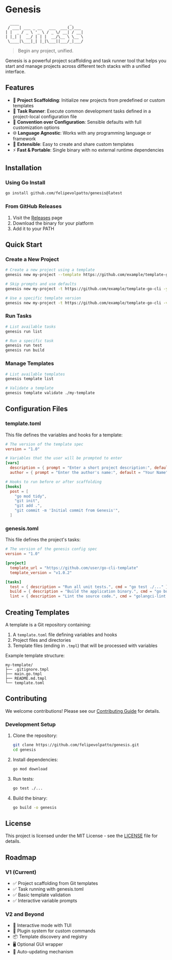 # Genesis

```
  ____                      _     
 / ___| ___ _ __   ___  ___(_)___ 
| |  _ / _ \ '_ \ / _ \/ __| / __|
| |_| |  __/ | | |  __/\__ \ \__ \
 \____|\___|_| |_|\___||___/_|___/
```

> Begin any project, unified.

Genesis is a powerful project scaffolding and task runner tool that helps you start and manage projects across different tech stacks with a unified interface.

## Features

- 🚀 **Project Scaffolding**: Initialize new projects from predefined or custom templates
- 🔄 **Task Runner**: Execute common development tasks defined in a project-local configuration file
- 🎯 **Convention over Configuration**: Sensible defaults with full customization options
- 🌐 **Language Agnostic**: Works with any programming language or framework
- 🔌 **Extensible**: Easy to create and share custom templates
- ⚡ **Fast & Portable**: Single binary with no external runtime dependencies

## Installation

### Using Go Install

```bash
go install github.com/felipevolpatto/genesis@latest
```

### From GitHub Releases

1. Visit the [Releases](https://github.com/felipevolpatto/genesis/releases) page
2. Download the binary for your platform
3. Add it to your PATH

## Quick Start

### Create a New Project

```bash
# Create a new project using a template
genesis new my-project --template https://github.com/example/template-go-cli

# Skip prompts and use defaults
genesis new my-project -t https://github.com/example/template-go-cli -y

# Use a specific template version
genesis new my-project -t https://github.com/example/template-go-cli -v v1.0.0
```

### Run Tasks

```bash
# List available tasks
genesis run list

# Run a specific task
genesis run test
genesis run build
```

### Manage Templates

```bash
# List available templates
genesis template list

# Validate a template
genesis template validate ./my-template
```

## Configuration Files

### template.toml

This file defines the variables and hooks for a template:

```toml
# The version of the template spec
version = "1.0"

# Variables that the user will be prompted to enter
[vars]
  description = { prompt = "Enter a short project description:", default = "A new Genesis project." }
  author = { prompt = "Enter the author's name:", default = "Your Name" }

# Hooks to run before or after scaffolding
[hooks]
  post = [
    "go mod tidy",
    "git init",
    "git add .",
    "git commit -m 'Initial commit from Genesis'",
  ]
```

### genesis.toml

This file defines the project's tasks:

```toml
# The version of the genesis config spec
version = "1.0"

[project]
  template_url = "https://github.com/user/go-cli-template"
  template_version = "v1.0.2"

[tasks]
  test = { description = "Run all unit tests.", cmd = "go test ./..." }
  build = { description = "Build the application binary.", cmd = "go build -o myapp main.go" }
  lint = { description = "Lint the source code.", cmd = "golangci-lint run" }
```

## Creating Templates

A template is a Git repository containing:

1. A `template.toml` file defining variables and hooks
2. Project files and directories
3. Template files (ending in `.tmpl`) that will be processed with variables

Example template structure:

```
my-template/
├── .gitignore.tmpl
├── main.go.tmpl
├── README.md.tmpl
└── template.toml
```

## Contributing

We welcome contributions! Please see our [Contributing Guide](CONTRIBUTING.md) for details.

### Development Setup

1. Clone the repository:
   ```bash
   git clone https://github.com/felipevolpatto/genesis.git
   cd genesis
   ```

2. Install dependencies:
   ```bash
   go mod download
   ```

3. Run tests:
   ```bash
   go test ./...
   ```

4. Build the binary:
   ```bash
   go build -o genesis
   ```

## License

This project is licensed under the MIT License - see the [LICENSE](LICENSE) file for details.

## Roadmap

### V1 (Current)

- ✅ Project scaffolding from Git templates
- ✅ Task running with genesis.toml
- ✅ Basic template validation
- ✅ Interactive variable prompts

### V2 and Beyond

- 🔄 Interactive mode with TUI
- 🔌 Plugin system for custom commands
- 📦 Template discovery and registry
- 🖥️ Optional GUI wrapper
- 🔄 Auto-updating mechanism 